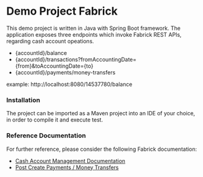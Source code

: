 # Demo Project Fabrick
This demo project is written in Java with Spring Boot framework.
The application exposes three endpoints which invoke Fabrick REST APIs, regarding cash account opeations. 
* {accountId}/balance
* {accountId}/transactions?fromAccountingDate={from}&toAccountingDate={to}
* {accountId}/payments/money-transfers

example:
    http://localhost:8080/14537780/balance

### Installation
The project can be imported as a Maven project into an IDE of your choice, in order to compile it and execute test.


### Reference Documentation
For further reference, please consider the following Fabrick documentation:

* [Cash Account Management Documentation](https://docs.fabrick.com/platform/apis/gbs-banking-account-cash-v4.0)
* [Post Create Payments / Money Transfers](https://docs.fabrick.com/platform/apis/gbs-banking-payments-moneyTransfers-v4.0)

